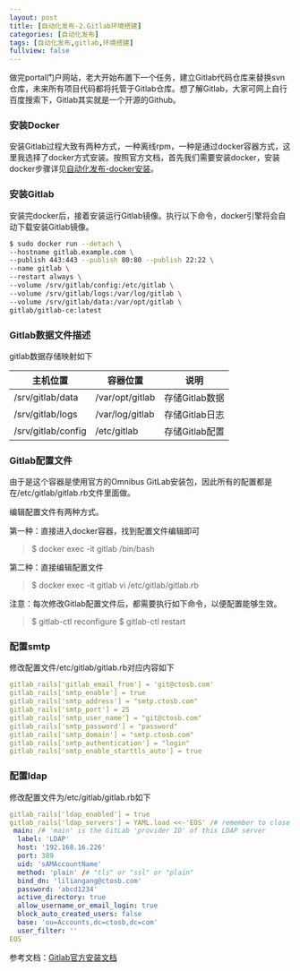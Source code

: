 ```yaml
---
layout: post
title: [自动化发布-2.Gitlab环境搭建]
categories: [自动化发布]
tags: [自动化发布,gitlab,环境搭建]
fullview: false
---
```

做完portal门户网站，老大开始布置下一个任务，建立Gitlab代码仓库来替换svn仓库，未来所有项目代码都将托管于Gitlab仓库。想了解Gitlab，大家可网上自行百度搜索下，Gitlab其实就是一个开源的Github。

### 安装Docker

安装Gitlab过程大致有两种方式，一种离线rpm，一种是通过docker容器方式，这里我选择了docker方式安装。按照官方文档，首先我们需要安装docker，安装docker步骤详见[自动化发布-docker安装](http://ctosb.com/article/18897596055552.shtml)。

### 安装Gitlab

安装完docker后，接着安装运行Gitlab镜像。执行以下命令，docker引擎将会自动下载安装Gitlab镜像。
```bash
$ sudo docker run --detach \
--hostname gitlab.example.com \
--publish 443:443 --publish 80:80 --publish 22:22 \
--name gitlab \
--restart always \
--volume /srv/gitlab/config:/etc/gitlab \
--volume /srv/gitlab/logs:/var/log/gitlab \
--volume /srv/gitlab/data:/var/opt/gitlab \
gitlab/gitlab-ce:latest
```
### Gitlab数据文件描述

gitlab数据存储映射如下  

| 主机位置 | 容器位置 | 说明 |
| - | - | - | 
| /srv/gitlab/data | /var/opt/gitlab | 存储Gitlab数据 |
| /srv/gitlab/logs | /var/log/gitlab | 存储Gitlab日志 |
| /srv/gitlab/config | /etc/gitlab | 存储Gitlab配置 |

### Gitlab配置文件

由于是这个容器是使用官方的Omnibus GitLab安装包，因此所有的配置都是在/etc/gitlab/gitlab.rb文件里面做。

编辑配置文件有两种方式。

第一种：直接进入docker容器，找到配置文件编辑即可
> $ docker exec -it gitlab /bin/bash

第二种：直接编辑配置文件

> $ docker exec -it gitlab vi /etc/gitlab/gitlab.rb

注意：每次修改Gitlab配置文件后，都需要执行如下命令，以便配置能够生效。

> $ gitlab-ctl reconfigure $ gitlab-ctl restart

### 配置smtp

修改配置文件/etc/gitlab/gitlab.rb对应内容如下
```yaml
gitlab_rails['gitlab_email_from'] = 'git@ctosb.com' 
gitlab_rails['smtp_enable'] = true 
gitlab_rails['smtp_address'] = "smtp.ctosb.com" 
gitlab_rails['smtp_port'] = 25 
gitlab_rails['smtp_user_name'] = "git@ctosb.com" 
gitlab_rails['smtp_password'] = "password" 
gitlab_rails['smtp_domain'] = "smtp.ctosb.com" 
gitlab_rails['smtp_authentication'] = "login" 
gitlab_rails['smtp_enable_starttls_auto'] = true
```

### 配置ldap

修改配置文件为/etc/gitlab/gitlab.rb如下
```yaml
gitlab_rails['ldap_enabled'] = true 
gitlab_rails['ldap_servers'] = YAML.load <<-'EOS' /# remember to close this block with 'EOS' below 
 main: /# 'main' is the GitLab 'provider ID' of this LDAP server 
  label: 'LDAP' 
  host: '192.168.16.226' 
  port: 389 
  uid: 'sAMAccountName' 
  method: 'plain' /# "tls" or "ssl" or "plain" 
  bind_dn: 'liliangang@ctosb.com' 
  password: 'abcd1234' 
  active_directory: true 
  allow_username_or_email_login: true 
  block_auto_created_users: false 
  base: 'ou=Accounts,dc=ctosb,dc=com' 
  user_filter: '' 
EOS
```

参考文档：[Gitlab官方安装文档](https://docs.gitlab.com/omnibus/docker/)
